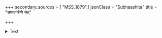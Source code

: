 +++
secondary_sources = [ "MSS_1879",]
jsonClass = "Subhaashita"
title = "अपकारिणि चेत्"

+++

<details><summary>Text</summary>

अपकारिणि चेत् कोपः कोपे कापः कथं न ते।  
धर्मार्थकाममोक्षाणां प्रसह्य परिपन्थिनि॥
</details>
